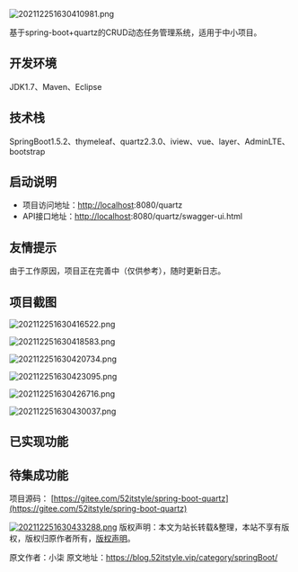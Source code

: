 


![202112251630410981.png](https://gitee.com/hezhiyuan007/java-study/raw/master/images/SpringBoot4/21a1a1c8-3f71-466b-94c2-79f8831fa810.png)

基于spring-boot+quartz的CRUD动态任务管理系统，适用于中小项目。

## 开发环境

JDK1.7、Maven、Eclipse

## 技术栈

SpringBoot1.5.2、thymeleaf、quartz2.3.0、iview、vue、layer、AdminLTE、bootstrap

## 启动说明

* 项目访问地址：[http://localhost](http://localhost):8080/quartz
* API接口地址：[http://localhost](http://localhost):8080/quartz/swagger-ui.html

## 友情提示

由于工作原因，项目正在完善中（仅供参考），随时更新日志。

## 项目截图

![202112251630416522.png](https://gitee.com/hezhiyuan007/java-study/raw/master/images/SpringBoot4/915b1e7c-d6b6-4cf1-aed2-1837aed31cfd.png)

![202112251630418583.png](https://gitee.com/hezhiyuan007/java-study/raw/master/images/SpringBoot4/1af45729-b47b-47d3-ad6d-310dfc61fc82.png)

![202112251630420734.png](https://gitee.com/hezhiyuan007/java-study/raw/master/images/SpringBoot4/3e2c4bcc-329d-4794-bc70-b97d945d3368.png)

![202112251630423095.png](https://gitee.com/hezhiyuan007/java-study/raw/master/images/SpringBoot4/0e85c73a-bbcc-4db2-adc4-7005ae568d4a.png)

![202112251630426716.png](https://gitee.com/hezhiyuan007/java-study/raw/master/images/SpringBoot4/a731a5ce-6043-47a4-9777-0b30e63ed7c2.png)

![202112251630430037.png](https://gitee.com/hezhiyuan007/java-study/raw/master/images/SpringBoot4/aed3d462-3847-43ed-a6bc-80814167f4f9.png)

## 已实现功能

## 待集成功能

项目源码： [https://gitee.com/52itstyle/spring-boot-quartz](https://gitee.com/52itstyle/spring-boot-quartz)

[![202112251630433288.png](https://gitee.com/hezhiyuan007/java-study/raw/master/images/SpringBoot4/2d350375-6681-4ed1-80ca-faa14dd0f207.png)](https://gitee.com/52itstyle/spring-boot-quartz)
版权声明：本文为站长转载&整理，本站不享有版权，版权归原作者所有，[版权声明](https://gitee.com/hezhiyuan007/java-notes/raw/master/disclaimer.md)。




原文作者：小柒 原文地址：https://blog.52itstyle.vip/category/springBoot/